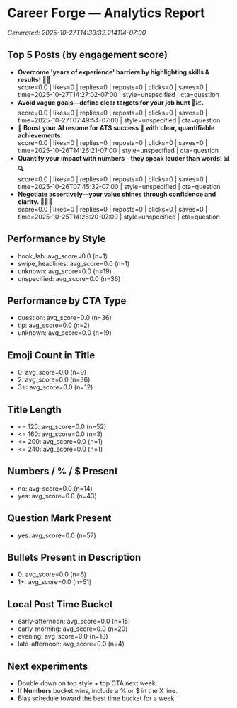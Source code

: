 # Career Forge — Analytics Report

_Generated: 2025-10-27T14:39:32.214114-07:00_

## Top 5 Posts (by engagement score)

- **Overcome 'years of experience' barriers by highlighting skills & results! 🚀💼**  
  score=0.0 | likes=0 | replies=0 | reposts=0 | clicks=0 | saves=0 | time=2025-10-27T14:27:02-07:00 | style=unspecified | cta=question
- **Avoid vague goals—define clear targets for your job hunt 🎯📈.**  
  score=0.0 | likes=0 | replies=0 | reposts=0 | clicks=0 | saves=0 | time=2025-10-27T07:49:54-07:00 | style=unspecified | cta=question
- **🧠 Boost your AI resume for ATS success 🚀 with clear, quantifiable achievements.**  
  score=0.0 | likes=0 | replies=0 | reposts=0 | clicks=0 | saves=0 | time=2025-10-26T14:26:21-07:00 | style=unspecified | cta=question
- **Quantify your impact with numbers – they speak louder than words! 📊🔍**  
  score=0.0 | likes=0 | replies=0 | reposts=0 | clicks=0 | saves=0 | time=2025-10-26T07:45:32-07:00 | style=unspecified | cta=question
- **Negotiate assertively—your value shines through confidence and clarity. 💪🏾💼**  
  score=0.0 | likes=0 | replies=0 | reposts=0 | clicks=0 | saves=0 | time=2025-10-25T14:26:20-07:00 | style=unspecified | cta=question

## Performance by Style

- hook_lab: avg_score=0.0 (n=1)
- swipe_headlines: avg_score=0.0 (n=1)
- unknown: avg_score=0.0 (n=19)
- unspecified: avg_score=0.0 (n=36)

## Performance by CTA Type

- question: avg_score=0.0 (n=36)
- tip: avg_score=0.0 (n=2)
- unknown: avg_score=0.0 (n=19)

## Emoji Count in Title

- 0: avg_score=0.0 (n=9)
- 2: avg_score=0.0 (n=36)
- 3+: avg_score=0.0 (n=12)

## Title Length

- <= 120: avg_score=0.0 (n=52)
- <= 160: avg_score=0.0 (n=3)
- <= 200: avg_score=0.0 (n=1)
- <= 240: avg_score=0.0 (n=1)

## Numbers / % / $ Present

- no: avg_score=0.0 (n=14)
- yes: avg_score=0.0 (n=43)

## Question Mark Present

- yes: avg_score=0.0 (n=57)

## Bullets Present in Description

- 0: avg_score=0.0 (n=6)
- 1+: avg_score=0.0 (n=51)

## Local Post Time Bucket

- early-afternoon: avg_score=0.0 (n=15)
- early-morning: avg_score=0.0 (n=20)
- evening: avg_score=0.0 (n=18)
- late-afternoon: avg_score=0.0 (n=4)

## Next experiments

- Double down on top style + top CTA next week.
- If **Numbers** bucket wins, include a % or $ in the X line.
- Bias schedule toward the best time bucket for a week.